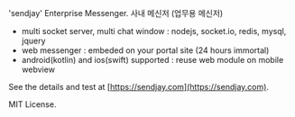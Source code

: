 'sendjay' Enterprise Messenger. 사내 메신저 (업무용 메신저)

- multi socket server, multi chat window : nodejs, socket.io, redis, mysql, jquery
- web messenger : embeded on your portal site (24 hours immortal)
- android(kotlin) and ios(swift) supported : reuse web module on mobile webview

See the details and test at [https://sendjay.com](https://sendjay.com).

MIT License.
